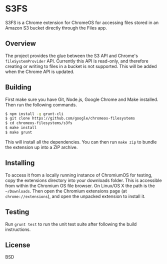 # S3FS

S3FS is a Chrome extension for ChromeOS for accessing files stored in an Amazon S3 bucket directly through the Files app.

## Overview

The project provides the glue between the S3 API and Chrome's `fileSystemProvider` API. Currently this API is read-only, and therefore creating or writing to files in a bucket is not supported. This will be added when the Chrome API is updated.

## Building

First make sure you have Git, Node.js, Google Chrome and Make installed. Then run the following commands.

```bash
$ npm install -g grunt-cli
$ git clone https://github.com/google/chromeos-filesystems
$ cd chromeos-filesystems/s3fs
$ make install
$ make grunt
```

This will install all the dependencies. You can then run `make zip` to bundle the extension up into a ZIP archive.

## Installing

To access it from a locally running instance of ChromiumOS for testing, copy the extensions directory into your downloads folder. This is accessible from within the Chromium OS file browser. On Linux/OS X the path is the `~/Downloads`. Then open the Chromium extensions page (at `chrome://extensions`), and open the unpacked extension to install it.

## Testing

Run `grunt test` to run the unit test suite after following the build instructions.

## License

BSD
